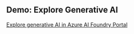 
## Demo: Explore Generative AI

[Explore generative AI in Azure AI Foundry Portal](https://github.com/MicrosoftLearning/mslearn-ai-fundamentals/blob/main/Instructions/Labs/12-generative-ai.md)
